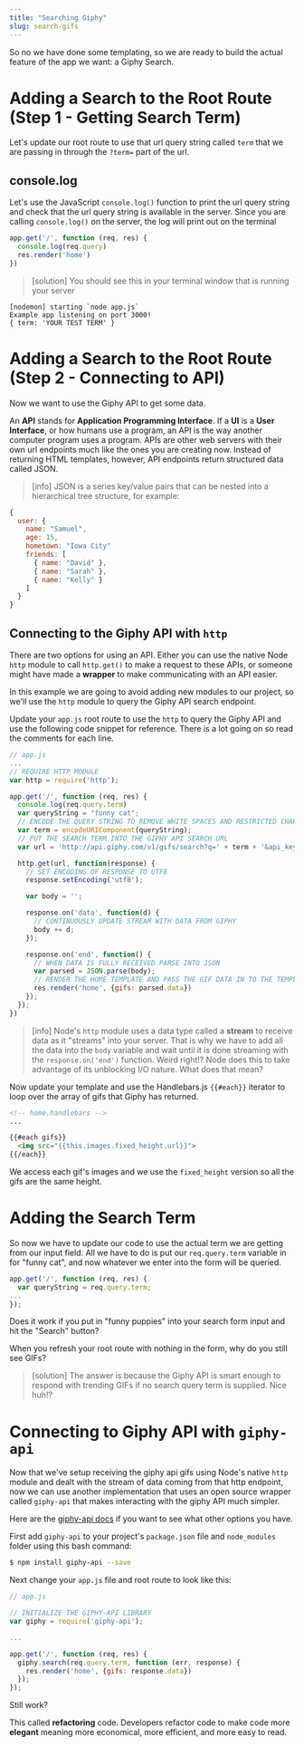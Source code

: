 ```yaml
---
title: "Searching Giphy"
slug: search-gifs
---
```


So no we have done some templating, so we are ready to build the actual feature of the app we want: a Giphy Search.

# Adding a Search to the Root Route (Step 1 - Getting Search Term)

Let's update our root route to use that url query string called `term` that we are passing in through the `?term=` part of the url.

## console.log

Let's use the JavaScript `console.log()` function to print the url query string and check that the url query string is available in the server. Since you are calling `console.log()` on the server, the log will print out on the terminal

```js
app.get('/', function (req, res) {
  console.log(req.query)
  res.render('home')
})
```

> [solution]
> You should see this in your terminal window that is running your server
```
[nodemon] starting `node app.js`
Example app listening on port 3000!
{ term: 'YOUR TEST TERM' }
```

# Adding a Search to the Root Route (Step 2 - Connecting to API)

Now we want to use the Giphy API to get some data.

An **API** stands for **Application Programming Interface**. If a **UI** is a **User Interface**, or how humans use a program, an API is the way another computer program uses a program. APIs are other web servers with their own url endpoints much like the ones you are creating now. Instead of returning HTML templates, however, API endpoints return structured data called JSON.

> [info]
> JSON is a series key/value pairs that can be nested into a hierarchical tree structure, for example:
```js
{
  user: {
    name: "Samuel",
    age: 15,
    hometown: "Iowa City"
    friends: [
      { name: "David" },
      { name: "Sarah" },
      { name: "Kelly" }
    ]
  }
}
```

## Connecting to the Giphy API with `http`

There are two options for using an API. Either you can use the native Node `http` module to call `http.get()` to make a request to these APIs, or someone might have made a **wrapper** to make communicating with an API easier.

In this example we are going to avoid adding new modules to our project, so we'll use the `http` module to query the Giphy API search endpoint.

Update your `app.js` root route to use the `http` to query the Giphy API and use the following code snippet for reference. There is a lot going on so read the comments for each line.

```js
// app.js
...
// REQUIRE HTTP MODULE
var http = require('http');

app.get('/', function (req, res) {
  console.log(req.query.term)
  var queryString = "funny cat";
  // ENCODE THE QUERY STRING TO REMOVE WHITE SPACES AND RESTRICTED CHARACTERS
  var term = encodeURIComponent(queryString);
  // PUT THE SEARCH TERM INTO THE GIPHY API SEARCH URL
  var url = 'http://api.giphy.com/v1/gifs/search?q=' + term + '&api_key=dc6zaTOxFJmzC'

  http.get(url, function(response) {
    // SET ENCODING OF RESPONSE TO UTF8
    response.setEncoding('utf8');

    var body = '';

    response.on('data', function(d) {
      // CONTINUOUSLY UPDATE STREAM WITH DATA FROM GIPHY
      body += d;
    });

    response.on('end', function() {
      // WHEN DATA IS FULLY RECEIVED PARSE INTO JSON
      var parsed = JSON.parse(body);
      // RENDER THE HOME TEMPLATE AND PASS THE GIF DATA IN TO THE TEMPLATE
      res.render('home', {gifs: parsed.data})
    });
  });
})
```

> [info]
> Node's `http` module uses a data type called a **stream** to receive data as it "streams" into your server. That is why we have to add all the data into the `body` variable and wait until it is done streaming with the `response.on('end')` function. Weird right!? Node does this to take advantage of its unblocking I/O nature. What does that mean?

Now update your template and use the Handlebars.js `{{#each}}` iterator to loop over the array of gifs that Giphy has returned.

```html
<!-- home.handlebars -->
...

{{#each gifs}}
  <img src="{{this.images.fixed_height.url}}">
{{/each}}
```

We access each gif's images and we use the `fixed_height` version so all the gifs are the same height.

# Adding the Search Term

So now we have to update our code to use the actual term we are getting from our input field. All we have to do is put our `req.query.term` variable in for "funny cat", and now whatever we enter into the form will be queried.

```js
app.get('/', function (req, res) {
  var queryString = req.query.term;
...
});
```

Does it work if you put in "funny puppies" into your search form input and hit the "Search" button?

When you refresh your root route with nothing in the form, why do you still see GIFs?

> [solution]
> The answer is because the Giphy API is smart enough to respond with trending GIFs if no search query term is supplied. Nice huh!?

# Connecting to Giphy API with `giphy-api`

Now that we've setup receiving the giphy api gifs using Node's native `http` module and dealt with the stream of data coming from that http endpoint, now we can use another implementation that uses an open source wrapper called `giphy-api` that makes interacting with the giphy API much simpler.

Here are the [giphy-api docs](https://github.com/austinkelleher/giphy-api) if you want to see what other options you have.


First add `giphy-api` to your project's `package.json` file and `node_modules` folder using this bash command:

```bash
$ npm install giphy-api --save
```

Next change your `app.js` file and root route to look like this:

```js
// app.js

// INITIALIZE THE GIPHY-API LIBRARY
var giphy = require('giphy-api');

...

app.get('/', function (req, res) {
  giphy.search(req.query.term, function (err, response) {
    res.render('home', {gifs: response.data})
  });
});
```

Still work?

This called **refactoring** code. Developers refactor code to make code more **elegant** meaning more economical, more efficient, and more easy to read.
